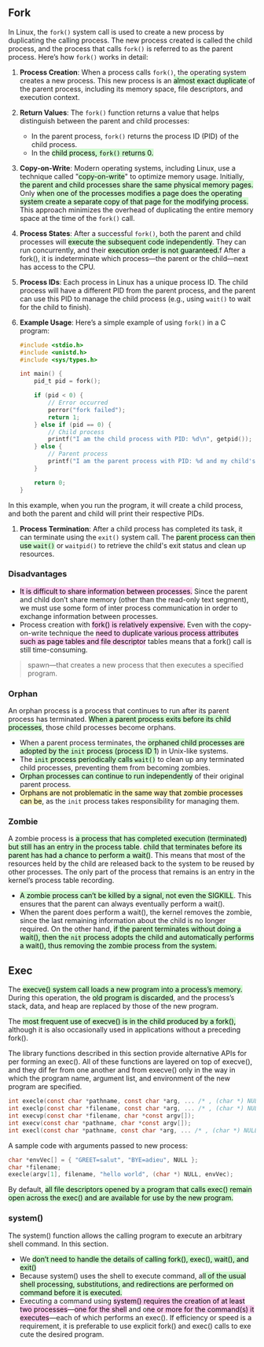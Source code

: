 ## Fork
In Linux, the `fork()` system call is used to create a new process by duplicating the calling process. The new process created is called the child process, and the process that calls `fork()` is referred to as the parent process. Here’s how `fork()` works in detail:

1. **Process Creation**: When a process calls `fork()`, the operating system creates a new process. This new process is an <mark style="background: #BBFABBA6;">almost exact duplicate </mark>of the parent process, including its memory space, file descriptors, and execution context.

2. **Return Values**: The `fork()` function returns a value that helps distinguish between the parent and child processes:
   - In the parent process, `fork()` returns the process ID (PID) of the child process.
   - In the <mark style="background: #BBFABBA6;">child process, `fork()` returns 0.</mark>

1. **Copy-on-Write**: Modern operating systems, including Linux, use a technique called "<mark style="background: #BBFABBA6;">copy-on-write</mark>" to optimize memory usage. Initially, <mark style="background: #BBFABBA6;">the parent and child processes share the same physical memory pages.</mark> Only <mark style="background: #BBFABBA6;">when one of the processes modifies a page does the operating system create a separate copy of that page for the modifying process.</mark> This approach minimizes the overhead of duplicating the entire memory space at the time of the `fork()` call.

2. **Process States**: After a successful `fork()`, both the parent and child processes will <mark style="background: #BBFABBA6;">execute the subsequent code independently</mark>. They can run concurrently, and their <mark style="background: #BBFABBA6;">execution order is not guaranteed.</mark>f After a fork(), it is indeterminate which process—the parent or the child—next has access to the CPU.

3. **Process IDs**: Each process in Linux has a unique process ID. The child process will have a different PID from the parent process, and the parent can use this PID to manage the child process (e.g., using `wait()` to wait for the child to finish).

4. **Example Usage**:
   Here’s a simple example of using `fork()` in a C program:

   ```c
   #include <stdio.h>
   #include <unistd.h>
   #include <sys/types.h>

   int main() {
       pid_t pid = fork();

       if (pid < 0) {
           // Error occurred
           perror("fork failed");
           return 1;
       } else if (pid == 0) {
           // Child process
           printf("I am the child process with PID: %d\n", getpid());
       } else {
           // Parent process
           printf("I am the parent process with PID: %d and my child's PID is: %d\n", getpid(), pid);
       }

       return 0;
   }
   ```

In this example, when you run the program, it will create a child process, and both the parent and child will print their respective PIDs.

1. **Process Termination**: After a child process has completed its task, it can terminate using the `exit()` system call. The <mark style="background: #BBFABBA6;">parent process can then use `wait()`</mark> or `waitpid()` to retrieve the child's exit status and clean up resources.
### Disadvantages

- <mark style="background: #FFB8EBA6;">It is difficult to share information between processes.</mark> Since the parent and child don’t share memory (other than the read-only text segment), we must use some form of inter process communication in order to exchange information between processes.
- Process creation with <mark style="background: #FFB8EBA6;">fork() is relatively expensive.</mark> Even with the copy-on-write technique the <mark style="background: #FFB8EBA6;">need to duplicate various process attributes such as page tables and file descriptor</mark> tables means that a fork() call is still time-consuming.


> spawn—that creates a new process that then executes a specified program.

### Orphan 

An orphan process is a process that continues to run after its parent process has terminated. <mark style="background: #BBFABBA6;">When a parent process exits before its child processes</mark>, those child processes become orphans.

- When a parent process terminates, the <mark style="background: #BBFABBA6;">orphaned child processes are adopted by the `init` process (process ID 1</mark>) in Unix-like systems.
- The <mark style="background: #BBFABBA6;">`init` process periodically calls `wait()`</mark> to clean up any terminated child processes, preventing them from becoming zombies.
- <mark style="background: #BBFABBA6;">Orphan processes can continue to run independently</mark> of their original parent process.
- <mark style="background: #FFF3A3A6;">Orphans are not problematic in the same way that zombie processes can be</mark>, as the `init` process takes responsibility for managing them.
### Zombie

A zombie process is <mark style="background: #BBFABBA6;">a process that has completed execution (terminated) but still has an entry in the process table</mark>. <mark style="background: #BBFABBA6;">child that terminates before its parent has had a chance to perform a wait()</mark>. This means that most of the resources held by the child are released back to the system to be reused by other processes. The only part of the process that remains is an entry in the kernel’s process table recording.

- <mark style="background: #BBFABBA6;">A zombie process can’t be killed by a signal, not even the SIGKILL</mark>. This ensures that the parent can always eventually perform a wait().
- When the parent does perform a wait(), the kernel removes the zombie, since the last remaining information about the child is no longer required. On the other hand, <mark style="background: #BBFABBA6;">if the parent terminates without doing a wait(), then the `nit` process adopts the child and automatically performs a wait(), thus removing the zombie process from the system.</mark>


## Exec

The <mark style="background: #BBFABBA6;">execve() system call loads a new program into a process’s memory.</mark> During this operation, the <mark style="background: #BBFABBA6;">old program is discarded</mark>, and the process’s stack, data, and heap are replaced by those of the new program.

The <mark style="background: #BBFABBA6;">most frequent use of execve() is in the child produced by a fork(),</mark> although it is also occasionally used in applications without a preceding fork().

The library functions described in this section provide alternative APIs for per forming an exec(). All of these functions are layered on top of execve(), and they dif fer from one another and from execve() only in the way in which the program name, argument list, and environment of the new program are specified.

```c
int execle(const char *pathname, const char *arg, ... /* , (char *) NULL, char *const envp[] */ );
int execlp(const char *filename, const char *arg, ... /* , (char *) NULL */); 
int execvp(const char *filename, char *const argv[]); 
int execv(const char *pathname, char *const argv[]); 
int execl(const char *pathname, const char *arg, ... /* , (char *) NULL */);
```

A sample code with arguments passed to new process:

```c
char *envVec[] = { "GREET=salut", "BYE=adieu", NULL };
char *filename;
execle(argv[1], filename, "hello world", (char *) NULL, envVec);
```

By default, <mark style="background: #BBFABBA6;">all file descriptors opened by a program that calls exec() remain open across the exec() and are available for use by the new program.</mark>

### system()

The system() function allows the calling program to execute an arbitrary shell command. In this section.

- We <mark style="background: #BBFABBA6;">don’t need to handle the details of calling fork(), exec(), wait(), and exit()</mark>
-  Because system() uses the shell to execute command, a<mark style="background: #BBFABBA6;">ll of the usual shell processing, substitutions, and redirections are performed on command before it is executed.</mark>
- Executing a command using <mark style="background: #FFB8EBA6;">system() requires the creation of at least two processes</mark>—<mark style="background: #FFB8EBA6;">one for the shell</mark> and o<mark style="background: #FFB8EBA6;">ne or more for the command(s) it executes</mark>—each of which performs an exec(). If efficiency or speed is a requirement, it is preferable to use explicit fork() and exec() calls to exe cute the desired program.
